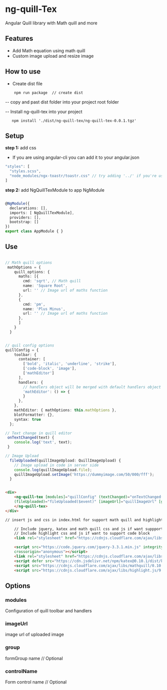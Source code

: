 # ng-quill-Tex
Angular Quill library with Math quill and more


## Features

- Add Math equation using math quill
- Custom image upload and resize image

## How to use 

- Create dist file
```
    npm run package  // create dist

```

-- copy and past dist folder into your project root folder


-- Install ng-quill-tex into your project

```
   npm install './dist/ng-quill-tex/ng-quill-tex-0.0.1.tgz'

```

## Setup

**step 1:** add css

- If you are using angular-cli you can add it to your angular.json

```ts
"styles": [
  "styles.scss",
  "node_modules/ngx-toastr/toastr.css" // try adding '../' if you're using angular cli before 6
]
```

**step 2:** add NgQuillTexModule to app NgModule

```typescript

@NgModule({
  declarations: [],
  imports: [ NgQuillTexModule],
  providers: [],
  bootstrap: []
})
export class AppModule { }

```

## Use

```typescript

// Math quill options
 mathOptions = {
    quill_options: {
      maths: [{
        cmd: 'sqrt', // Math quill 
        name: 'Square Root',
        url: '' // Image url of maths function
      },
      {
        cmd: 'pm',
        name: 'Plus Minus',
        url: '' // Image url of maths function
      },
      ]
    }
  }


// quil config options 
quillConfig = {
    toolbar: {
      container: [
        ['bold', 'italic', 'underline', 'strike'],
        ['code-block', 'image'],
        ['mathEditor']
      ],
      handlers: {
        // handlers object will be merged with default handlers object
        'mathEditor': () => {
        }
      },
    },
    mathEditor: { mathOptions: this.mathOptions },
    blotFormatter: {},
    syntax: true
  };

// Text change in quill editor
 onTextChanged(text) {
    console.log('text', text);
 }

// Image Upload
  fileUploaded(quillImageUpload: QuillImageUpload) {
    // Image upload in code in server side
    console.log(quillImageUpload.file);
    quillImageUpload.setImage('https://dummyimage.com/50/000/fff');
  }

```


```html

<div>
    <ng-quill-tex [modules]="quillConfig" (textChanged)="onTextChanged($event)" 
    (fileUploaded)="fileUploaded($event)" [imageUrl]="quillImageUrl" [group]="formGroup" [controlName]="'controlName'">
    </ng-quill-tex>  
</div>

// insert js and css in index.html for support math quill and highlighter to support code block

    // Include jquery, katex and math quill css and js if want suppport maths feature
    // Include highlight css and js if want to support code block
    <link rel="stylesheet" href="https://cdnjs.cloudflare.com/ajax/libs/highlight.js/9.15.6/styles/a11y-light.min.css" />

    <script src="https://code.jquery.com/jquery-3.3.1.min.js" integrity="sha256-FgpCb/KJQlLNfOu91ta32o/NMZxltwRo8QtmkMRdAu8="
    crossorigin="anonymous"></script>
    <link rel="stylesheet" href="https://cdnjs.cloudflare.com/ajax/libs/KaTeX/0.9.0-alpha1/katex.min.css" integrity="sha384-8QOKbPtTFvh/lMY0qPVbXj9hDh+v8US0pD//FcoYFst2lCIf0BmT58+Heqj0IGyx" crossorigin="anonymous">
    <script defer src="https://cdn.jsdelivr.net/npm/katex@0.10.1/dist/katex.min.js" integrity="sha384-2BKqo+exmr9su6dir+qCw08N2ZKRucY4PrGQPPWU1A7FtlCGjmEGFqXCv5nyM5Ij" crossorigin="anonymous"></script>
    <script src="https://cdnjs.cloudflare.com/ajax/libs/mathquill/0.10.1/mathquill.js"></script>
    <script src="https://cdnjs.cloudflare.com/ajax/libs/highlight.js/9.15.6/highlight.min.js"></script>

```

## Options

### modules

 Configuration of quill toolbar and handlers


### imageUrl

 image url of uploaded image


### group

  formGroup name  // Optional


### controlName

   Form control name // Optional